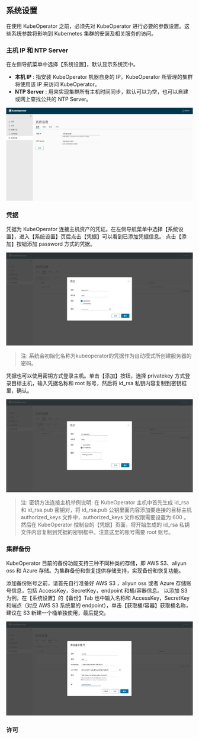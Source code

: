 ## 系统设置

在使用 KubeOperator 之前，必须先对 KubeOperator 进行必要的参数设置。这些系统参数将影响到 Kubernetes 集群的安装及相关服务的访问。

### 主机 IP 和 NTP Server

在左侧导航菜单中选择【系统设置】，默认显示系统页中。

- **本机 IP** : 指安装 KubeOperator 机器自身的 IP。KubeOperator 所管理的集群将使用该 IP 来访问 KubeOperator。<br>
- **NTP Server** : 用来实现集群所有主机时间同步，默认可以为空，也可以自建或网上查找公共的 NTP Server。

![setting-1](../img/user_manual/system_management/system-1.png)

### 凭据

凭据为 KubeOperator 连接主机资产的凭证。在左侧导航菜单中选择【系统设置】，进入【系统设置】页后点击【凭据】可以看到已添加凭据信息。
点击【添加】按钮添加 password 方式的凭据。

![key-1](../img/user_manual/system_management/key-1.png)

> 注: 系统会初始化名称为kubeoperator的凭据作为自动模式所创建服务器的密码。

凭据也可以使用密钥方式登录主机。单击【添加】按钮，选择 privatekey 方式登录目标主机，输入凭据名称和 root 账号，然后将 id_rsa 私钥内容复制到密钥框里，确认。

![key-2](../img/user_manual/system_management/key-2.png)

> 注: 密钥方法连接主机举例说明: 在 KubeOperator 主机中首先生成 id_rsa 和 id_rsa.pub 密钥对，将 id_rsa.pub 公钥里面内容添加要连接的目标主机 authorized_keys 文件中，authorized_keys 文件权限需要设置为 600 。然后在 KubeOperator 控制台的【凭据】页面，将开始生成的 id_rsa 私钥文件内容复制到凭据的密钥框中。注意这里的账号需要 root 账号。

### 集群备份

KubeOperator 目前的备份功能支持三种不同种类的存储，即 AWS S3、aliyun oss 和 Azure 存储。为集群备份和恢复提供存储支持，实现备份和恢复功能。

添加备份账号之前，请首先自行准备好 AWS S3 ，aliyun oss 或者 Azure 存储账号信息，包括 AccessKey，SecretKey，endpoint 和桶/容器信息。
以添加 S3 为例，在【系统设置】的【备份】Tab 也中输入名称和 AccessKey，SecretKey 和端点（对应 AWS S3 系统里的 endpoint），单击【获取桶/容器】获取桶名称，建议在 S3 新建一个桶单独使用，最后提交。

![backup-1](../img/user_manual/system_management/backup-1.png)

### 许可
